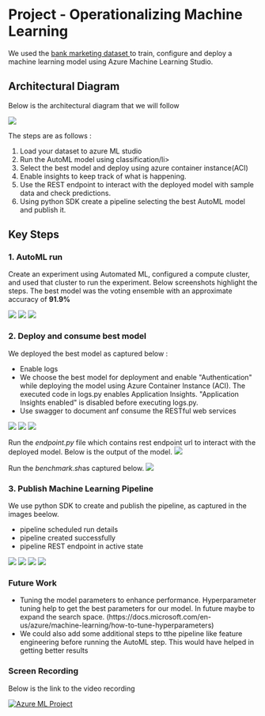 
# Project - Operationalizing Machine Learning

We used the <a href= 'https://automlsamplenotebookdata.blob.core.windows.net/automl-sample-notebook-data/bankmarketing_train.csv'> bank marketing dataset </a> to train, configure and deploy a machine learning model using  Azure Machine Learning Studio.

## Architectural Diagram

<p> Below is the architectural diagram that we will follow </p>
<img src= 'https://github.com/billy-odera/nd00333_AZMLND_C2/blob/master/a.jpg'>

<p> The steps are as follows :
<ol>
  <li>Load your dataset to azure ML studio</li>
  <li>Run the AutoML model using classification/li>
  <li>Select the best model and deploy using azure container instance(ACI)</li>
  <li>Enable insights to keep track of what is happening.</li>
  <li>Use the REST endpoint to interact with the deployed model with sample data and check predictions. </li>
  <li>Using python SDK create a pipeline selecting the best AutoML model and publish it.</li>
</ol>
</p>

## Key Steps

### 1. AutoML run
<section>
  <p> Create an experiment using Automated ML, configured a compute cluster, and used that cluster to run the experiment. Below screenshots highlight the steps. The best model was the voting ensemble</b> with an approximate accuracy of <b>91.9%</b>
  </p>
  <p>   
    <img src= 'https://github.com/billy-odera/nd00333_AZMLND_C2/blob/master/1.jpg' />
    <img src= 'https://github.com/billy-odera/nd00333_AZMLND_C2/blob/master/2.jpg' />
    <img src= 'https://github.com/billy-odera/nd00333_AZMLND_C2/blob/master/3.jpg' />
  </p>
</section>

### 2. Deploy and consume best model
<section>
  <p> We deployed the best model as captured below :
    <ul>
      <li> Enable logs </li>
      <li> We choose the best model for deployment and enable "Authentication" while deploying the model using Azure Container Instance (ACI). The executed code in logs.py enables Application Insights. "Application Insights enabled" is disabled before executing logs.py. </li>
      <li> Use swagger to document anf consume the  RESTful web services </li>
    </ul>
  </p>
  <p>
    <img src= 'https://github.com/billy-odera/nd00333_AZMLND_C2/blob/master/4.jpg'/>
    <img src= 'https://github.com/billy-odera/nd00333_AZMLND_C2/blob/master/5.jpg' />
    <img src= 'https://github.com/billy-odera/nd00333_AZMLND_C2/blob/master/6.jpg' />
    </p>
    <p> Run the <i>endpoint.py</i> file which contains rest endpoint url to interact with the deployed model. Below is the output of the model.
    <img src= 'https://github.com/billy-odera/nd00333_AZMLND_C2/blob/master/7.jpg' />
  </p>
   <p> Run the <i>benchmark.sh</i>as captured below.
    <img src= 'https://github.com/billy-odera/nd00333_AZMLND_C2/blob/master/8.jpg' />
  </p>
</section>

### 3. Publish Machine Learning  Pipeline
<section>
  We use python SDK to create and publish the pipeline, as captured in the images beelow.
  <ul>
    <li> pipeline scheduled run details </li>
    <li> pipeline created successfully </li>
    <li> pipeline REST endpoint in active state </li>
  </ul>
  <p>
    <img src= 'https://github.com/billy-odera/nd00333_AZMLND_C2/blob/master/11.jpg'/>
    <img src= 'https://github.com/billy-odera/nd00333_AZMLND_C2/blob/master/12.jpg'/>
    <img src= 'https://github.com/billy-odera/nd00333_AZMLND_C2/blob/master/13.jpg'/>
    <img src= 'https://github.com/billy-odera/nd00333_AZMLND_C2/blob/master/14.jpg'/>
  </p>
</section>

### Future Work

<p> 
  <ul>
    <li> Tuning the model parameters to enhance performance. Hyperparameter tuning help to get the best parameters for our model. In future maybe to expand the search space. (https://docs.microsoft.com/en-us/azure/machine-learning/how-to-tune-hyperparameters) </li>
    <li> We could also add some additional steps to tthe pipeline like feature engineering before running the  AutoML step. This would have helped in getting better results</li>
  </ul>
</p>

### Screen Recording

<p> Below is the link to the video recording</p>

[![Azure ML Project](http://img.youtube.com/vi/KymP0PYUr7I/0.jpg)](https://www.youtube.com/watch?v=KymP0PYUr7I "Azure ML project")


